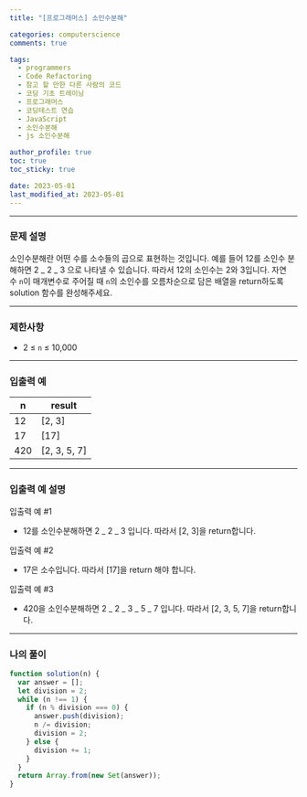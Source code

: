 ```yaml
---
title: "[프로그래머스] 소인수분해"

categories: computerscience
comments: true

tags:
  - programmers
  - Code Refactoring
  - 참고 할 만한 다른 사람의 코드
  - 코딩 기초 트레이닝
  - 프로그래머스
  - 코딩테스트 연습
  - JavaScript
  - 소인수분해
  - js 소인수분해

author_profile: true
toc: true
toc_sticky: true

date: 2023-05-01
last_modified_at: 2023-05-01
---
```


---

### 문제 설명

소인수분해란 어떤 수를 소수들의 곱으로 표현하는 것입니다. 예를 들어 12를 소인수 분해하면 2 _ 2 _ 3 으로 나타낼 수 있습니다. 따라서 12의 소인수는 2와 3입니다. 자연수 `n`이 매개변수로 주어질 때 `n`의 소인수를 오름차순으로 담은 배열을 return하도록 solution 함수를 완성해주세요.

---

### 제한사항

- 2 ≤ `n` ≤ 10,000

---

### 입출력 예

| n   | result       |
| --- | ------------ |
| 12  | [2, 3]       |
| 17  | [17]         |
| 420 | [2, 3, 5, 7] |

---

### **입출력 예 설명**

입출력 예 #1

- 12를 소인수분해하면 2 _ 2 _ 3 입니다. 따라서 [2, 3]을 return합니다.

입출력 예 #2

- 17은 소수입니다. 따라서 [17]을 return 해야 합니다.

입출력 예 #3

- 420을 소인수분해하면 2 _ 2 _ 3 _ 5 _ 7 입니다. 따라서 [2, 3, 5, 7]을 return합니다.

---

### 나의 풀이

```jsx
function solution(n) {
  var answer = [];
  let division = 2;
  while (n !== 1) {
    if (n % division === 0) {
      answer.push(division);
      n /= division;
      division = 2;
    } else {
      division += 1;
    }
  }
  return Array.from(new Set(answer));
}
```
